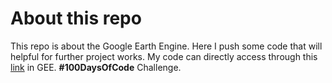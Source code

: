 # About this repo
This repo is about the Google Earth Engine. Here I push some code that will helpful for further project works. 
My code can directly access through this [link](https://code.earthengine.google.com/?accept_repo=users/teksondada/FirstRepo) in GEE.
__#100DaysOfCode__ Challenge.